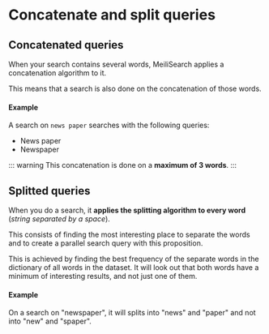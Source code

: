 # Concatenate and split queries

## Concatenated queries

When your search contains several words, MeiliSearch applies a concatenation algorithm to it.

This means that a search is also done on the concatenation of those words.

#### Example

A search on `news paper` searches with the following queries:
- News paper
- Newspaper

::: warning
This concatenation is done on a **maximum of 3 words**.
:::

## Splitted queries

When you do a search, it **applies the splitting algorithm to every word** (*string separated by a space*).

This consists of finding the most interesting place to separate the words and to create a parallel search query with this proposition.

This is achieved by finding the best frequency of the separate words in the dictionary of all words in the dataset. It will look out that both words have a minimum of interesting results, and not just one of them.
#### Example

On a search on "newspaper", it will splits into "news" and "paper" and not into "new" and "spaper".


